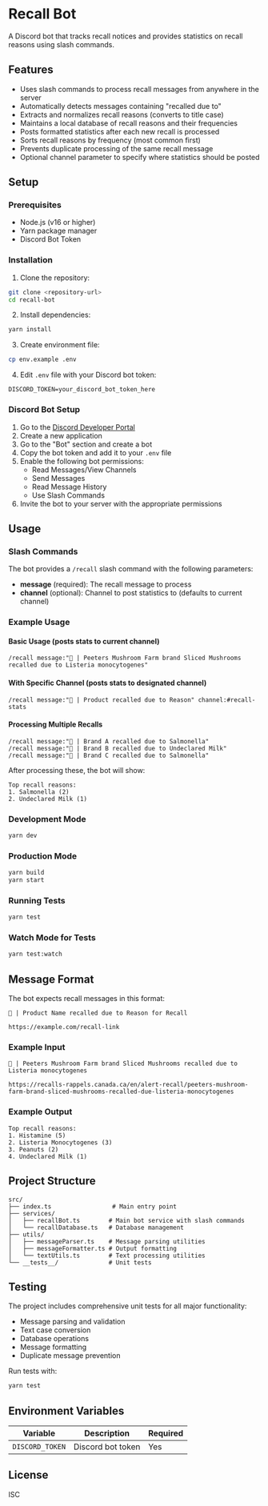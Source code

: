 # Recall Bot

A Discord bot that tracks recall notices and provides statistics on recall reasons using slash commands.

## Features

- Uses slash commands to process recall messages from anywhere in the server
- Automatically detects messages containing "recalled due to"
- Extracts and normalizes recall reasons (converts to title case)
- Maintains a local database of recall reasons and their frequencies
- Posts formatted statistics after each new recall is processed
- Sorts recall reasons by frequency (most common first)
- Prevents duplicate processing of the same recall message
- Optional channel parameter to specify where statistics should be posted

## Setup

### Prerequisites

- Node.js (v16 or higher)
- Yarn package manager
- Discord Bot Token

### Installation

1. Clone the repository:
```bash
git clone <repository-url>
cd recall-bot
```

2. Install dependencies:
```bash
yarn install
```

3. Create environment file:
```bash
cp env.example .env
```

4. Edit `.env` file with your Discord bot token:
```
DISCORD_TOKEN=your_discord_bot_token_here
```

### Discord Bot Setup

1. Go to the [Discord Developer Portal](https://discord.com/developers/applications)
2. Create a new application
3. Go to the "Bot" section and create a bot
4. Copy the bot token and add it to your `.env` file
5. Enable the following bot permissions:
   - Read Messages/View Channels
   - Send Messages
   - Read Message History
   - Use Slash Commands
6. Invite the bot to your server with the appropriate permissions

## Usage

### Slash Commands

The bot provides a `/recall` slash command with the following parameters:

- **message** (required): The recall message to process
- **channel** (optional): Channel to post statistics to (defaults to current channel)

### Example Usage

#### Basic Usage (posts stats to current channel)
```
/recall message:"📰 | Peeters Mushroom Farm brand Sliced Mushrooms recalled due to Listeria monocytogenes"
```

#### With Specific Channel (posts stats to designated channel)
```
/recall message:"📰 | Product recalled due to Reason" channel:#recall-stats
```

#### Processing Multiple Recalls
```
/recall message:"📰 | Brand A recalled due to Salmonella"
/recall message:"📰 | Brand B recalled due to Undeclared Milk"
/recall message:"📰 | Brand C recalled due to Salmonella"
```

After processing these, the bot will show:
```
Top recall reasons:
1. Salmonella (2)
2. Undeclared Milk (1)
```

### Development Mode
```bash
yarn dev
```

### Production Mode
```bash
yarn build
yarn start
```

### Running Tests
```bash
yarn test
```

### Watch Mode for Tests
```bash
yarn test:watch
```

## Message Format

The bot expects recall messages in this format:
```
📰 | Product Name recalled due to Reason for Recall

https://example.com/recall-link
```

### Example Input
```
📰 | Peeters Mushroom Farm brand Sliced Mushrooms recalled due to Listeria monocytogenes

https://recalls-rappels.canada.ca/en/alert-recall/peeters-mushroom-farm-brand-sliced-mushrooms-recalled-due-listeria-monocytogenes
```

### Example Output
```
Top recall reasons:
1. Histamine (5)
2. Listeria Monocytogenes (3)
3. Peanuts (2)
4. Undeclared Milk (1)
```

## Project Structure

```
src/
├── index.ts                 # Main entry point
├── services/
│   ├── recallBot.ts        # Main bot service with slash commands
│   └── recallDatabase.ts   # Database management
├── utils/
│   ├── messageParser.ts    # Message parsing utilities
│   ├── messageFormatter.ts # Output formatting
│   └── textUtils.ts        # Text processing utilities
└── __tests__/              # Unit tests
```

## Testing

The project includes comprehensive unit tests for all major functionality:

- Message parsing and validation
- Text case conversion
- Database operations
- Message formatting
- Duplicate message prevention

Run tests with:
```bash
yarn test
```

## Environment Variables

| Variable | Description | Required |
|----------|-------------|----------|
| `DISCORD_TOKEN` | Discord bot token | Yes |

## License

ISC 